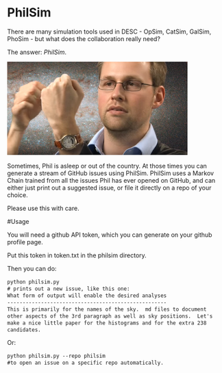 # PhilSim

There are many simulation tools used in DESC - OpSim, CatSim, GalSim, PhoSim - but what does the collaboration really need?

The answer: *PhilSim*.

![alt tag](https://raw.githubusercontent.com/joezuntz/philsim/master/phil.png)

Sometimes, Phil is asleep or out of the country.  At those times you can generate a stream of GitHub issues using PhilSim.  PhilSim uses a Markov Chain trained from all the issues Phil has ever opened on GitHub, and can either just print out a suggested issue, or file it directly on a repo of your choice.

Please use this with care.

#Usage

You will need a github API token, which you can generate on your github profile page.

Put this token in token.txt in the philsim directory.

Then you can do:

    python philsim.py  
    # prints out a new issue, like this one:
    What form of output will enable the desired analyses
    ----------------------------------------------------
    This is primarily for the names of the sky.  md files to document other aspects of the 3rd paragraph as well as sky positions.  Let's make a nice little paper for the histograms and for the extra 238 candidates.


Or:

    python philsim.py --repo philsim
    #to open an issue on a specific repo automatically.

